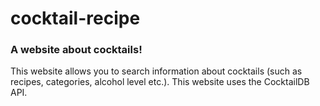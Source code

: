 # cocktail-recipe
### A website about cocktails!
This website allows you to search information about cocktails (such as recipes, categories, alcohol level etc.). This website uses the CocktailDB API.

